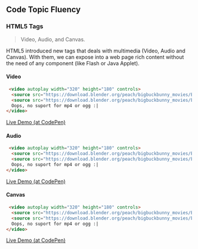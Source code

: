 ## Code Topic Fluency 

### HTML5 Tags
> Video, Audio, and Canvas.

HTML5 introduced new tags that deals with multimedia (Video, Audio and Canvas). With them, we can expose into a web page rich content without the need of any component (like Flash or Java Applet).

#### Video
````html
 <video autoplay width="320" height="180" controls>
  <source src="https://download.blender.org/peach/bigbuckbunny_movies/BigBuckBunny_320x180.mp4" type="video/mp4">
  <source src="https://download.blender.org/peach/bigbuckbunny_movies/big_buck_bunny_480p_stereo.ogg" type="video/ogg">
  Oops, no suport for mp4 or ogg :|
</video> 
````
<a href="https://codepen.io/glaucioso/pen/oVodGP" target="_blank">Live Demo (at CodePen)</a>


#### Audio
````html
 <video autoplay width="320" height="180" controls>
  <source src="https://download.blender.org/peach/bigbuckbunny_movies/BigBuckBunny_320x180.mp4" type="video/mp4">
  <source src="https://download.blender.org/peach/bigbuckbunny_movies/big_buck_bunny_480p_stereo.ogg" type="video/ogg">
  Oops, no suport for mp4 or ogg :|
</video> 
````
<a href="https://codepen.io/glaucioso/pen/oVodGP" target="_blank">Live Demo (at CodePen)</a>


#### Canvas
````html
 <video autoplay width="320" height="180" controls>
  <source src="https://download.blender.org/peach/bigbuckbunny_movies/BigBuckBunny_320x180.mp4" type="video/mp4">
  <source src="https://download.blender.org/peach/bigbuckbunny_movies/big_buck_bunny_480p_stereo.ogg" type="video/ogg">
  Oops, no suport for mp4 or ogg :|
</video> 
````
<a href="https://codepen.io/glaucioso/pen/oVodGP" target="_blank">Live Demo (at CodePen)</a>
